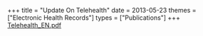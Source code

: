 +++
title = "Update On Telehealth"
date = 2013-05-23
themes = ["Electronic Health Records"]
types = ["Publications"]
+++
[Telehealth\_EN.pdf](/files/Telehealth_EN.pdf)
